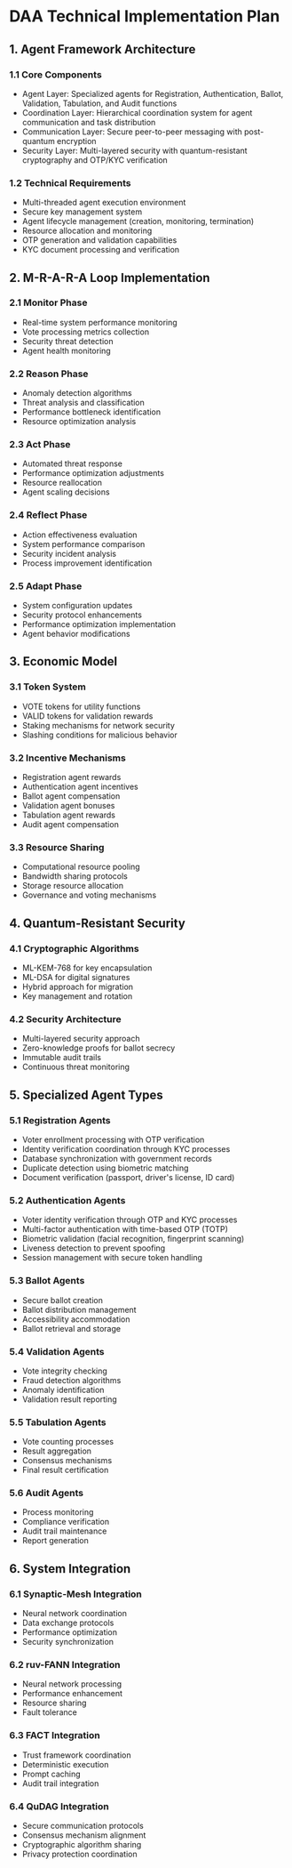 # DAA Technical Implementation Plan

## 1. Agent Framework Architecture

### 1.1 Core Components
- Agent Layer: Specialized agents for Registration, Authentication, Ballot, Validation, Tabulation, and Audit functions
- Coordination Layer: Hierarchical coordination system for agent communication and task distribution
- Communication Layer: Secure peer-to-peer messaging with post-quantum encryption
- Security Layer: Multi-layered security with quantum-resistant cryptography and OTP/KYC verification

### 1.2 Technical Requirements
- Multi-threaded agent execution environment
- Secure key management system
- Agent lifecycle management (creation, monitoring, termination)
- Resource allocation and monitoring
- OTP generation and validation capabilities
- KYC document processing and verification

## 2. M-R-A-R-A Loop Implementation

### 2.1 Monitor Phase
- Real-time system performance monitoring
- Vote processing metrics collection
- Security threat detection
- Agent health monitoring

### 2.2 Reason Phase
- Anomaly detection algorithms
- Threat analysis and classification
- Performance bottleneck identification
- Resource optimization analysis

### 2.3 Act Phase
- Automated threat response
- Performance optimization adjustments
- Resource reallocation
- Agent scaling decisions

### 2.4 Reflect Phase
- Action effectiveness evaluation
- System performance comparison
- Security incident analysis
- Process improvement identification

### 2.5 Adapt Phase
- System configuration updates
- Security protocol enhancements
- Performance optimization implementation
- Agent behavior modifications

## 3. Economic Model

### 3.1 Token System
- VOTE tokens for utility functions
- VALID tokens for validation rewards
- Staking mechanisms for network security
- Slashing conditions for malicious behavior

### 3.2 Incentive Mechanisms
- Registration agent rewards
- Authentication agent incentives
- Ballot agent compensation
- Validation agent bonuses
- Tabulation agent rewards
- Audit agent compensation

### 3.3 Resource Sharing
- Computational resource pooling
- Bandwidth sharing protocols
- Storage resource allocation
- Governance and voting mechanisms

## 4. Quantum-Resistant Security

### 4.1 Cryptographic Algorithms
- ML-KEM-768 for key encapsulation
- ML-DSA for digital signatures
- Hybrid approach for migration
- Key management and rotation

### 4.2 Security Architecture
- Multi-layered security approach
- Zero-knowledge proofs for ballot secrecy
- Immutable audit trails
- Continuous threat monitoring

## 5. Specialized Agent Types

### 5.1 Registration Agents
- Voter enrollment processing with OTP verification
- Identity verification coordination through KYC processes
- Database synchronization with government records
- Duplicate detection using biometric matching
- Document verification (passport, driver's license, ID card)

### 5.2 Authentication Agents
- Voter identity verification through OTP and KYC processes
- Multi-factor authentication with time-based OTP (TOTP)
- Biometric validation (facial recognition, fingerprint scanning)
- Liveness detection to prevent spoofing
- Session management with secure token handling

### 5.3 Ballot Agents
- Secure ballot creation
- Ballot distribution management
- Accessibility accommodation
- Ballot retrieval and storage

### 5.4 Validation Agents
- Vote integrity checking
- Fraud detection algorithms
- Anomaly identification
- Validation result reporting

### 5.5 Tabulation Agents
- Vote counting processes
- Result aggregation
- Consensus mechanisms
- Final result certification

### 5.6 Audit Agents
- Process monitoring
- Compliance verification
- Audit trail maintenance
- Report generation

## 6. System Integration

### 6.1 Synaptic-Mesh Integration
- Neural network coordination
- Data exchange protocols
- Performance optimization
- Security synchronization

### 6.2 ruv-FANN Integration
- Neural network processing
- Performance enhancement
- Resource sharing
- Fault tolerance

### 6.3 FACT Integration
- Trust framework coordination
- Deterministic execution
- Prompt caching
- Audit trail integration

### 6.4 QuDAG Integration
- Secure communication protocols
- Consensus mechanism alignment
- Cryptographic algorithm sharing
- Privacy protection coordination
